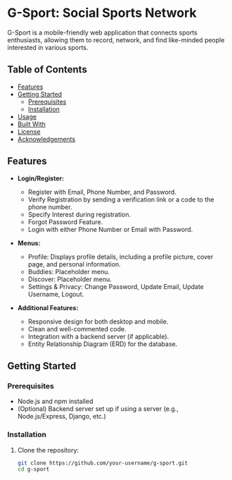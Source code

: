 # G-Sport: Social Sports Network

G-Sport is a mobile-friendly web application that connects sports enthusiasts, allowing them to record, network, and find like-minded people interested in various sports.

## Table of Contents

- [Features](#features)
- [Getting Started](#getting-started)
  - [Prerequisites](#prerequisites)
  - [Installation](#installation)
- [Usage](#usage)
- [Built With](#built-with)
- [License](#license)
- [Acknowledgements](#acknowledgements)

## Features

- **Login/Register:**
  - Register with Email, Phone Number, and Password.
  - Verify Registration by sending a verification link or a code to the phone number.
  - Specify Interest during registration.
  - Forgot Password Feature.
  - Login with either Phone Number or Email with Password.

- **Menus:**
  - Profile: Displays profile details, including a profile picture, cover page, and personal information.
  - Buddies: Placeholder menu.
  - Discover: Placeholder menu.
  - Settings & Privacy: Change Password, Update Email, Update Username, Logout.

- **Additional Features:**
  - Responsive design for both desktop and mobile.
  - Clean and well-commented code.
  - Integration with a backend server (if applicable).
  - Entity Relationship Diagram (ERD) for the database.

## Getting Started

### Prerequisites

- Node.js and npm installed
- (Optional) Backend server set up if using a server (e.g., Node.js/Express, Django, etc.)

### Installation

1. Clone the repository:

   ```bash
   git clone https://github.com/your-username/g-sport.git
   cd g-sport

